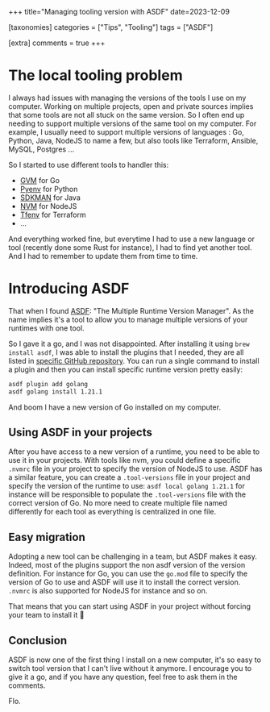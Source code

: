 +++
title="Managing tooling version with ASDF"
date=2023-12-09

[taxonomies]
categories = ["Tips", "Tooling"]
tags = ["ASDF"]

[extra]
comments = true
+++

# The local tooling problem
I always had issues with managing the versions of the tools I use on my computer.
Working on multiple projects, open and private sources implies that some tools are not all stuck on the same version.
So I often end up needing to support multiple versions of the same tool on my computer.
For example, I usually need to support multiple versions of languages : Go, Python, Java, NodeJS to name a few,
but also tools like Terraform, Ansible, MySQL, Postgres ...

So I started to use different tools to handler this:
* [GVM](https://github.com/moovweb/gvm) for Go
* [Pyenv](https://github.com/pyenv/pyenv) for Python
* [SDKMAN](https://sdkman.io/) for Java
* [NVM](https://github.com/nvm-sh/nvm) for NodeJS
* [Tfenv](https://github.com/tfutils/tfenv) for Terraform
* ...

And everything worked fine, but everytime I had to use a new language or tool (recently done some Rust for instance), 
I had to find yet another tool. And I had to remember to update them from time to time.

# Introducing ASDF
That when I found [ASDF](https://asdf-vm.com/): "The Multiple Runtime Version Manager".
As the name implies it's a tool to allow you to manage multiple versions of your runtimes with one tool.

So I gave it a go, and I was not disappointed. After installing it using `brew install asdf`, 
I was able to install the plugins that I needed, they are all listed in [specific GitHub repository](https://github.com/asdf-vm/asdf-plugins).
You can run a single command to install a plugin and then you can install specific runtime version pretty easily:
```bash
asdf plugin add golang
asdf golang install 1.21.1
```

And boom I have a new version of Go installed on my computer.

## Using ASDF in your projects
After you have access to a new version of a runtime, you need to be able to use it in your projects.
With tools like nvm, you could define a specific `.nvmrc` file in your project to specify the version of NodeJS to use.
ASDF has a similar feature, you can create a `.tool-versions` file in your project and specify the version of the runtime to use:
`asdf local golang 1.21.1` for instance will be responsible to populate the `.tool-versions` file with the correct version of Go.
No more need to create multiple file named differently for each tool as everything is centralized in one file.

## Easy migration
Adopting a new tool can be challenging in a team, but ASDF makes it easy.
Indeed, most of the plugins support the non asdf version of the version definition.
For instance for Go, you can use the `go.mod` file to specify the version of Go to use and ASDF will use it to install the correct version.
`.nvmrc` is also supported for NodeJS for instance and so on.

That means that you can start using ASDF in your project without forcing your team to install it 🤩

## Conclusion
ASDF is now one of the first thing I install on a new computer, it's so easy to switch tool version that I can't live without it anymore.
I encourage you to give it a go, and if you have any question, feel free to ask them in the comments.

Flo.